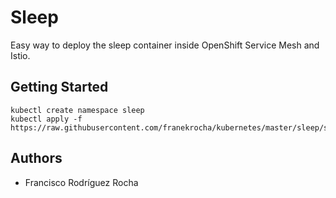 # Sleep

Easy way to deploy the sleep container inside OpenShift Service Mesh and Istio.

## Getting Started

```
kubectl create namespace sleep
kubectl apply -f https://raw.githubusercontent.com/franekrocha/kubernetes/master/sleep/sleep.yaml
```

## Authors

* Francisco Rodríguez Rocha
